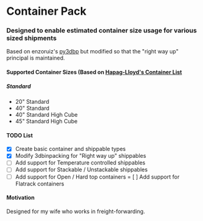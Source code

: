 # Container Pack
### Designed to enable estimated container size usage for various sized shipments
Based on enzoruiz's [py3dbp](https://github.com/enzoruiz/3dbinpacking) but modified so that the "right way up" principal is maintained. 

#### Supported Container Sizes (Based on [Hapag-Lloyd's Container List](https://www.hapag-lloyd.com/en/products/fleet/container.html)
##### Standard
- 20" Standard
- 40" Standard
- 40" Standard High Cube
- 45" Standard High Cube

#### TODO List
- [x] Create basic container and shippable types
- [x] Modify 3dbinpacking for "Right way up" shippables
- [ ] Add support for Temperature controlled shippables
- [ ] Add support for Stackable / Unstackable shippables
- [ ] Add support for Open / Hard top containers
= [ ] Add support for Flatrack containers

#### Motivation
Designed for my wife who works in freight-forwarding.